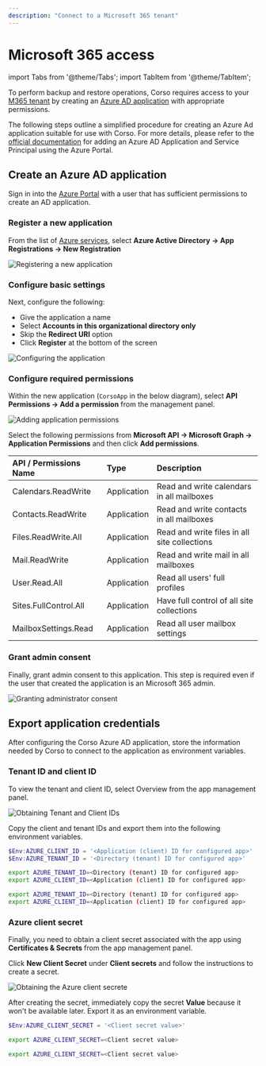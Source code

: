 ```yaml
---
description: "Connect to a Microsoft 365 tenant"
---
```


# Microsoft 365 access

import Tabs from '@theme/Tabs';
import TabItem from '@theme/TabItem';

To perform backup and restore operations, Corso requires access to your [M365 tenant](../concepts#m365-concepts)
by creating an [Azure AD application](../concepts#m365-concepts) with appropriate permissions.

The following steps outline a simplified procedure for creating an Azure Ad application suitable for use with Corso.
For more details, please refer to the
[official documentation](https://docs.microsoft.com/en-us/azure/active-directory/develop/howto-create-service-principal-portal)
for adding an Azure AD Application and Service Principal using the Azure Portal.

## Create an Azure AD application

Sign in into the [Azure Portal](https://portal.azure.com/) with a user that has sufficient permissions to create an
AD application.

### Register a new application

From the list of [Azure services](https://portal.azure.com/#allservices), select
**Azure Active Directory &#8594; App Registrations &#8594; New Registration**

![Registering a new application](../../static/img/m365app_create_new.png)

### Configure basic settings

Next, configure the following:

* Give the application a name
* Select **Accounts in this organizational directory only**
* Skip the **Redirect URI** option
* Click **Register** at the bottom of the screen

![Configuring the application](../../static/img/m365app_configure.png)

### Configure required permissions

Within the new application (`CorsoApp` in the below diagram), select **API Permissions &#8594; Add a permission** from
the management panel.

![Adding application permissions](../../static/img/m365app_permissions.png)

Select the following permissions from **Microsoft API &#8594; Microsoft Graph &#8594; Application Permissions** and
then click **Add permissions**.

<!-- vale Microsoft.Spacing = NO -->
| API / Permissions Name | Type | Description
|:--|:--|:--|
| Calendars.ReadWrite | Application | Read and write calendars in all mailboxes |
| Contacts.ReadWrite | Application | Read and write contacts in all mailboxes |
| Files.ReadWrite.All | Application | Read and write files in all site collections |
| Mail.ReadWrite | Application | Read and write mail in all mailboxes |
| User.Read.All | Application | Read all users' full profiles |
| Sites.FullControl.All | Application | Have full control of all site collections |
| MailboxSettings.Read | Application | Read all user mailbox settings |

<!-- vale Microsoft.Spacing = YES -->

### Grant admin consent

Finally, grant admin consent to this application. This step is required even if the user that created the application
is an Microsoft 365 admin.

![Granting administrator consent](../../static/img/m365app_consent.png)

## Export application credentials

After configuring the Corso Azure AD application, store the information needed by Corso to connect to the application
as environment variables.

### Tenant ID and client ID

To view the tenant and client ID, select Overview from the app management panel.

![Obtaining Tenant and Client IDs](../../static/img/m365app_ids.png)

Copy the client and tenant IDs and export them into the following environment variables.

<Tabs groupId="os">
<TabItem value="win" label="Powershell">

  ```powershell
  $Env:AZURE_CLIENT_ID = '<Application (client) ID for configured app>'
  $Env:AZURE_TENANT_ID = '<Directory (tenant) ID for configured app>'
  ```

</TabItem>
<TabItem value="unix" label="Linux/macOS">

   ```bash
   export AZURE_TENANT_ID=<Directory (tenant) ID for configured app>
   export AZURE_CLIENT_ID=<Application (client) ID for configured app>
   ```

</TabItem>
<TabItem value="docker" label="Docker">

   ```bash
   export AZURE_TENANT_ID=<Directory (tenant) ID for configured app>
   export AZURE_CLIENT_ID=<Application (client) ID for configured app>
   ```

</TabItem>
</Tabs>

### Azure client secret

Finally, you need to obtain a client secret associated with the app using **Certificates & Secrets** from the app
management panel.

Click **New Client Secret** under **Client secrets** and follow the instructions to create a secret.

![Obtaining the Azure client secrete](../../static/img/m365app_secret.png)

After creating the secret, immediately copy the secret **Value** because it won't be available later. Export it as an
environment variable.

<Tabs groupId="os">
<TabItem value="win" label="Powershell">

  ```powershell
  $Env:AZURE_CLIENT_SECRET = '<Client secret value>'
  ```

</TabItem>
<TabItem value="unix" label="Linux/macOS">

   ```bash
   export AZURE_CLIENT_SECRET=<Client secret value>
   ```

</TabItem>
<TabItem value="docker" label="Docker">

   ```bash
   export AZURE_CLIENT_SECRET=<Client secret value>
   ```

</TabItem>
</Tabs>
